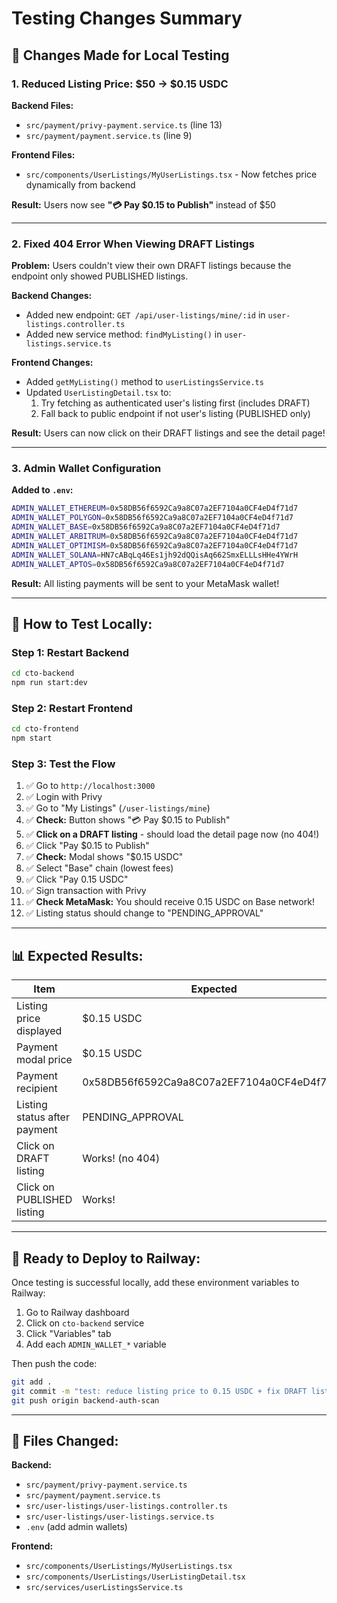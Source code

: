 # Testing Changes Summary

## 🎯 Changes Made for Local Testing

### 1. **Reduced Listing Price: $50 → $0.15 USDC**

**Backend Files:**
- `src/payment/privy-payment.service.ts` (line 13)
- `src/payment/payment.service.ts` (line 9)

**Frontend Files:**
- `src/components/UserListings/MyUserListings.tsx` - Now fetches price dynamically from backend

**Result:** Users now see **"💳 Pay $0.15 to Publish"** instead of $50

---

### 2. **Fixed 404 Error When Viewing DRAFT Listings**

**Problem:** Users couldn't view their own DRAFT listings because the endpoint only showed PUBLISHED listings.

**Backend Changes:**
- Added new endpoint: `GET /api/user-listings/mine/:id` in `user-listings.controller.ts`
- Added new service method: `findMyListing()` in `user-listings.service.ts`

**Frontend Changes:**
- Added `getMyListing()` method to `userListingsService.ts`
- Updated `UserListingDetail.tsx` to:
  1. Try fetching as authenticated user's listing first (includes DRAFT)
  2. Fall back to public endpoint if not user's listing (PUBLISHED only)

**Result:** Users can now click on their DRAFT listings and see the detail page!

---

### 3. **Admin Wallet Configuration**

**Added to `.env`:**
```bash
ADMIN_WALLET_ETHEREUM=0x58DB56f6592Ca9a8C07a2EF7104a0CF4eD4f71d7
ADMIN_WALLET_POLYGON=0x58DB56f6592Ca9a8C07a2EF7104a0CF4eD4f71d7
ADMIN_WALLET_BASE=0x58DB56f6592Ca9a8C07a2EF7104a0CF4eD4f71d7
ADMIN_WALLET_ARBITRUM=0x58DB56f6592Ca9a8C07a2EF7104a0CF4eD4f71d7
ADMIN_WALLET_OPTIMISM=0x58DB56f6592Ca9a8C07a2EF7104a0CF4eD4f71d7
ADMIN_WALLET_SOLANA=HN7cABqLq46Es1jh92dQQisAq662SmxELLLsHHe4YWrH
ADMIN_WALLET_APTOS=0x58DB56f6592Ca9a8C07a2EF7104a0CF4eD4f71d7
```

**Result:** All listing payments will be sent to your MetaMask wallet!

---

## 🧪 **How to Test Locally:**

### Step 1: Restart Backend
```bash
cd cto-backend
npm run start:dev
```

### Step 2: Restart Frontend
```bash
cd cto-frontend
npm start
```

### Step 3: Test the Flow
1. ✅ Go to `http://localhost:3000`
2. ✅ Login with Privy
3. ✅ Go to "My Listings" (`/user-listings/mine`)
4. ✅ **Check:** Button shows "💳 Pay $0.15 to Publish"
5. ✅ **Click on a DRAFT listing** - should load the detail page now (no 404!)
6. ✅ Click "Pay $0.15 to Publish"
7. ✅ **Check:** Modal shows "$0.15 USDC"
8. ✅ Select "Base" chain (lowest fees)
9. ✅ Click "Pay 0.15 USDC"
10. ✅ Sign transaction with Privy
11. ✅ **Check MetaMask:** You should receive 0.15 USDC on Base network!
12. ✅ Listing status should change to "PENDING_APPROVAL"

---

## 📊 **Expected Results:**

| Item | Expected |
|------|----------|
| Listing price displayed | $0.15 USDC |
| Payment modal price | $0.15 USDC |
| Payment recipient | 0x58DB56f6592Ca9a8C07a2EF7104a0CF4eD4f71d7 |
| Listing status after payment | PENDING_APPROVAL |
| Click on DRAFT listing | Works! (no 404) |
| Click on PUBLISHED listing | Works! |

---

## 🚀 **Ready to Deploy to Railway:**

Once testing is successful locally, add these environment variables to Railway:
1. Go to Railway dashboard
2. Click on `cto-backend` service
3. Click "Variables" tab
4. Add each `ADMIN_WALLET_*` variable

Then push the code:
```bash
git add .
git commit -m "test: reduce listing price to 0.15 USDC + fix DRAFT listing view"
git push origin backend-auth-scan
```

---

## 📝 **Files Changed:**

**Backend:**
- `src/payment/privy-payment.service.ts`
- `src/payment/payment.service.ts`
- `src/user-listings/user-listings.controller.ts`
- `src/user-listings/user-listings.service.ts`
- `.env` (add admin wallets)

**Frontend:**
- `src/components/UserListings/MyUserListings.tsx`
- `src/components/UserListings/UserListingDetail.tsx`
- `src/services/userListingsService.ts`

